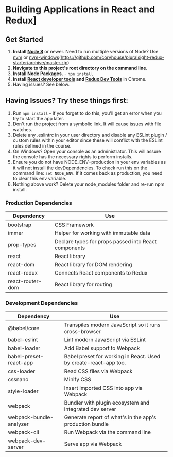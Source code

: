 # Building Applications in React and Redux]

## Get Started

1. **Install [Node 8](https://nodejs.org)** or newer. Need to run multiple versions of Node? Use [nvm](https://github.com/creationix/nvm) or [nvm-windows](https://github.com/coreybutler/nvm-windows)(https://github.com/coryhouse/pluralsight-redux-starter/archive/master.zip)
2. **Navigate to this project's root directory on the command line.**
3. **Install Node Packages.** - `npm install`
4. **Install [React developer tools](https://chrome.google.com/webstore/detail/react-developer-tools/fmkadmapgofadopljbjfkapdkoienihi?hl=en) and [Redux Dev Tools](https://chrome.google.com/webstore/detail/redux-devtools/lmhkpmbekcpmknklioeibfkpmmfibljd?hl=en)** in Chrome.
5. Having issues? See below.

## Having Issues? Try these things first:

1. Run `npm install` - If you forget to do this, you'll get an error when you try to start the app later.
2. Don't run the project from a symbolic link. It will cause issues with file watches.
3. Delete any .eslintrc in your user directory and disable any ESLint plugin / custom rules within your editor since these will conflict with the ESLint rules defined in the course.
4. On Windows? Open your console as an administrator. This will assure the console has the necessary rights to perform installs.
5. Ensure you do not have NODE_ENV=production in your env variables as it will not install the devDependencies. To check run this on the command line: `set NODE_ENV`. If it comes back as production, you need to clear this env variable.
6. Nothing above work? Delete your node_modules folder and re-run npm install.

### Production Dependencies

| **Dependency**   | **Use**                                              |
| ---------------- | ---------------------------------------------------- |
| bootstrap        | CSS Framework                                        |
| immer            | Helper for working with immutable data               |
| prop-types       | Declare types for props passed into React components |
| react            | React library                                        |
| react-dom        | React library for DOM rendering                      |
| react-redux      | Connects React components to Redux                   |
| react-router-dom | React library for routing                            |


### Development Dependencies

| **Dependency**                  | **Use**                                                          |
| ------------------------------- | ---------------------------------------------------------------- |
| @babel/core                     | Transpiles modern JavaScript so it runs cross-browser            |
| babel-eslint                    | Lint modern JavaScript via ESLint                                |
| babel-loader                    | Add Babel support to Webpack                                     |
| babel-preset-react-app          | Babel preset for working in React. Used by create-react-app too. |
| css-loader                      | Read CSS files via Webpack                                       |
| cssnano                         | Minify CSS                                                       |
| style-loader                    | Insert imported CSS into app via Webpack                         |
| webpack                         | Bundler with plugin ecosystem and integrated dev server          |
| webpack-bundle-analyzer         | Generate report of what's in the app's production bundle         |
| webpack-cli                     | Run Webpack via the command line                                 |
| webpack-dev-server              | Serve app via Webpack                                            |
